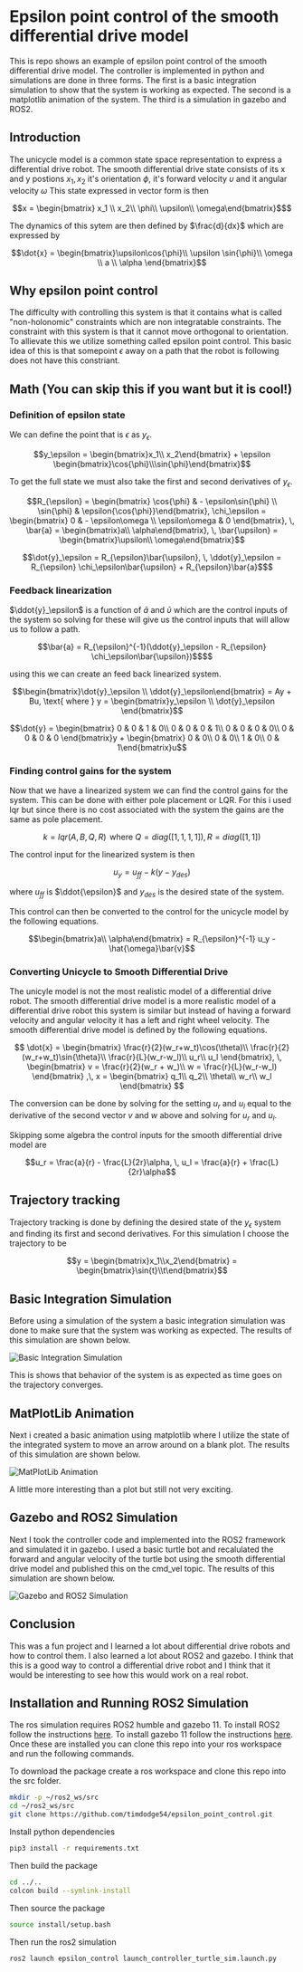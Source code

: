 # Epsilon point control of the smooth differential drive model

This is repo shows an example of epsilon point control of the smooth differential drive model. The controller is implemented in python and simulations are done in three forms. The first is a basic integration simulation to show that the system is working as expected. The second is a matplotlib animation of the system. The third is a simulation in gazebo and ROS2.

## Introduction

The unicycle model is a common state space representation to express a differential drive robot.
The smooth differential drive state consists of its x and y postions $x_1, \, x_2$ it's orientation $\phi$,
it's forward velocity $\upsilon$ and it angular velocity $\omega$ This state expressed in vector form is then

```math
x = \begin{bmatrix} x_1 \\ x_2\\ \phi\\ \upsilon\\ \omega\end{bmatrix}$
```

The dynamics of this sytem are then defined by $\frac{d}{dx}$ which are expressed by

```math
\dot{x} = \begin{bmatrix}\upsilon\cos{\phi}\\  \upsilon \sin{\phi}\\ \omega \\ a \\ \alpha \end{bmatrix}
```

## Why epsilon point control

The difficulty with controlling this system is that it contains what is called "non-holonomic" constraints which are non integratable constraints.
The constraint with this system is that it cannot move orthogonal to orientation.
To allievate this we utilize something called epsilon point control.
This basic idea of this is that somepoint $\epsilon$ away on a path that the robot is following does not have this constriant.

## Math (You can skip this if you want but it is cool!)

### Definition of epsilon state

We can define the point that is $\epsilon$ as $y_\epsilon$.

```math
y_\epsilon = \begin{bmatrix}x_1\\ x_2\end{bmatrix} + \epsilon \begin{bmatrix}\cos{\phi}\\\sin{\phi}\end{bmatrix}
```

To get the full state we must also take the first and second derivatives of $y_\epsilon$.

```math
R_{\epsilon} = \begin{bmatrix} \cos{\phi} & - \epsilon\sin{\phi} \\ \sin{\phi} & \epsilon{\cos{\phi}}\end{bmatrix}, \chi_\epsilon = \begin{bmatrix} 0 & - \epsilon\omega \\ \epsilon\omega & 0  \end{bmatrix}, \, \bar{a} = \begin{bmatrix}a\\ \alpha\end{bmatrix}, \, \bar{\upsilon} = \begin{bmatrix}\upsilon\\ \omega\end{bmatrix}
```

```math
\dot{y}_\epsilon = R_{\epsilon}\bar{\upsilon}, \, \ddot{y}_\epsilon = R_{\epsilon} \chi_\epsilon\bar{\upsilon} + R_{\epsilon}\bar{a}$
```

### Feedback linearization

$\ddot{y}_\epsilon$ is a function of $\bar{a}$ and $\bar{\upsilon}$ which are the control inputs of the system so solving for these will give us the control inputs that will allow us to follow a path.

```math
\bar{a} = R_{\epsilon}^{-1}(\ddot{y}_\epsilon - R_{\epsilon} \chi_\epsilon\bar{\upsilon})$$
```

using this we can create an feed back linearized system.

```math
\begin{bmatrix}\dot{y}_\epsilon \\ \ddot{y}_\epsilon\end{bmatrix} = Ay + Bu, \text{ where } y = \begin{bmatrix}y_\epsilon \\ \dot{y}_\epsilon \end{bmatrix}
```

```math
\dot{y} = \begin{bmatrix}
0 & 0 & 1 & 0\\
0 & 0 & 0 & 1\\
0 & 0 & 0 & 0\\
0 & 0 & 0 & 0
\end{bmatrix}y + \begin{bmatrix}
0 & 0\\
0 & 0\\
1 & 0\\
0 & 1\end{bmatrix}u
```

### Finding control gains for the system

Now that we have a linearized system we can find the control gains for the system. This can be done with either pole placement or LQR. For this i used lqr but since there is no cost associated with the system the gains are the same as pole placement.

$$k = lqr(A,B,Q,R)\, \text{ where } Q = diag([1,1,1,1]), \, R = diag([1,1])$$

The control input for the linearized system is then

$$ u_y = u_{ff} - k (y - y_{des})$$

where $u_{ff}$ is $\ddot{\epsilon}$ and $y_{des}$ is the desired state of the system.

This control can then be converted to the control for the unicycle model by the following equations.

$$\begin{bmatrix}a\\ \alpha\end{bmatrix} = R_{\epsilon}^{-1} u_y - \hat{\omega}\bar{v}$$

### Converting Unicycle to Smooth Differential Drive

The unicyle model is not the most realistic model of a differential drive robot. The smooth differential drive model is a more realistic model of a differential drive robot this system is similar but instead of having a forward velocity and angular velocity it has a left and right wheel velocity. The smooth differential drive model is defined by the following equations.

 $$
 \dot{x} = \begin{bmatrix}
        \frac{r}{2}(w_r+w_t)\cos(\theta)\\
        \frac{r}{2}(w_r+w_t)\sin{\theta}\\
        \frac{r}{L}(w_r-w_l)\\
        u_r\\
        u_l
    \end{bmatrix}, \, \begin{bmatrix}
        v = \frac{r}{2}(w_r + w_)\\
        w = \frac{r}{L}(w_r-w_l)
    \end{bmatrix}
    ,\, x = \begin{bmatrix}
        q_1\\
        q_2\\
        \theta\\
        w_r\\
        w_l
    \end{bmatrix}
$$

The conversion can be done by solving for the setting $u_r$ and $u_l$ equal to the derivative of the second vector $v$ and $w$ above and solving for $u_r$ and $u_l$.

Skipping some algebra the control inputs for the smooth differential drive model are

$$u_r = \frac{a}{r} - \frac{L}{2r}\alpha, \, u_l = \frac{a}{r} + \frac{L}{2r}\alpha$$

## Trajectory tracking

Trajectory tracking is done by defining the desired state of the $y_\epsilon$ system and finding its first and second derivatives. For this simulation I choose the trajectory to be

```math
y = \begin{bmatrix}x_1\\x_2\end{bmatrix} = \begin{bmatrix}\sin{t}\\t\end{bmatrix}
```

## Basic Integration Simulation

Before using a simulation of the system a basic integration simulation was done to make sure that the system was working as expected. The results of this simulation are shown below.

![Basic Integration Simulation](./figures/approx_drive.png)

This is shows that behavior of the system is as expected as time goes on the trajectory converges.

## MatPlotLib Animation

Next i created a basic animation using matplotlib where I utilize the state of the integrated system to move an arrow around on a blank plot. The results of this simulation are shown below.

![MatPlotLib Animation](./figures/new_anim.gif)

A little more interesting than a plot but still not very exciting.

## Gazebo and ROS2 Simulation

Next I took the controller code and implemented into the ROS2 framework and simulated it in gazebo. I used a basic turtle bot and recalulated the forward and angular velocity of the turtle bot using the smooth differential drive model and published this on the cmd_vel topic. The results of this simulation are shown below.

![Gazebo and ROS2 Simulation](./figures/ros_cont.gif)

## Conclusion

This was a fun project and I learned a lot about differential drive robots and how to control them. I also learned a lot about ROS2 and gazebo. I think that this is a good way to control a differential drive robot and I think that it would be interesting to see how this would work on a real robot.

## Installation and Running ROS2 Simulation

The ros simulation requires ROS2 humble and gazebo 11. To install ROS2 follow the instructions [here](https://docs.ros.org/en/humble/Installation/Ubuntu-Install-Debians.html). To install gazebo 11 follow the instructions [here](http://gazebosim.org/tutorials?tut=install_ubuntu&cat=install). Once these are installed you can clone this repo into your ros workspace and run the following commands.

To download the package create a ros workspace and clone this repo into the src folder.

```bash
mkdir -p ~/ros2_ws/src
cd ~/ros2_ws/src
git clone https://github.com/timdodge54/epsilon_point_control.git
```

Install python dependencies

```bash
pip3 install -r requirements.txt
```

Then build the package

```bash
cd ../..
colcon build --symlink-install
```

Then source the package

```bash
source install/setup.bash
```

Then run the ros2 simulation

```bash
ros2 launch epsilon_control launch_controller_turtle_sim.launch.py
```
